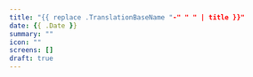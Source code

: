 ```yaml
---
title: "{{ replace .TranslationBaseName "-" " " | title }}"
date: {{ .Date }}
summary: ""
icon: ""
screens: []
draft: true
---
```


